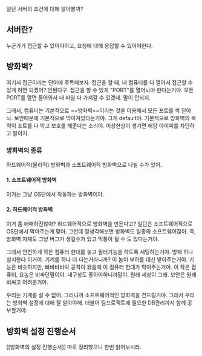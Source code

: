 일단 서버의 조건에 대해 알아볼까?

## 서버란?

누군가가 접근할 수 있어야하고,
요청에 대해 응답할 수 있어야한다.


## 방화벽?

여기서 접근이라는 단어에 주목해보자.
접근을 할 때, 내 컴퓨터를 다 열어서 접근할 수 있게 하면 되겠어?
안된다구. 접근을 할 수 있게 "PORT"를 열어놔야 한다는거야.
모든 PORT를 열면 들어와서 내 파일 다 가져갈 수 있겠네. 말이 안되지.

그래서, 컴퓨터는 기본적으로 ==방화벽==이라는 것을 이용해서 모든 포트를 싹 닫아놔.
보안때문에 기본적으로 막아져있다는거야. 그게 default야. 
기본적으로 방화벽의 목적이 포트를 다 막고 보호를 해준다는 소리야.
이상현상이 생기면 해당 아이피를 차단하고 말이지.


### 방화벽의 종류
하드웨어적(물리적) 방화벽과 소프트웨어적 방화벽으로 나뉠 수가 있어.

#### 1. 소프트웨어적 방화벽
이거는 그냥 OS단에서 작동하는 방화벽이야.

#### 2. 하드웨어적 방화벽
이거 좀 애매하진않아? 하드웨어적으로 방화벽을 만든다고?
일단은 소프트웨어적으로 OS단에서 막아주는게 맞아.
그런데 잘생각해보면 방화벽도 일종의 소프트웨어잖아. 
즉, 방화벽 자체도 그냥 버그가 생길수가 있고 먹통이 될 수 도 있다는거야.

그래서 안전하게 작은 컴퓨터 한대를 놓고 필터기능을 하도록 세팅하는거야.
방패 하나 설치한다 이거야. 기계를 하나 더 다는거라니까?
이 놈이 부하를 대신 받아주는거야. 
기능은 비슷하지만, 빠바바바박 공격이 왔을때 이 컴퓨터 한대가 막아주는거야. 
이 작은 컴퓨터, 요놈은 비싸단말이야. 내구성도 좋아야하니까말야.
원래 세상이 그래. 보안은 원래 비싸고 어려운거야.



우리는 기계를 살 수 없어.
그러니까 소프트웨어적인 방화벽을 건드릴거야.
그래서 우리는 방화벽 설정에 대해 잘 알아야해.
더불어 팀프로젝트에 필요한 DB관리까지 함께 공부할거야.



## 방화벽 설정 진행순서

[[방화벽의 설정 진행순서]]
따로 정리했으니 한번 읽어보시라.
